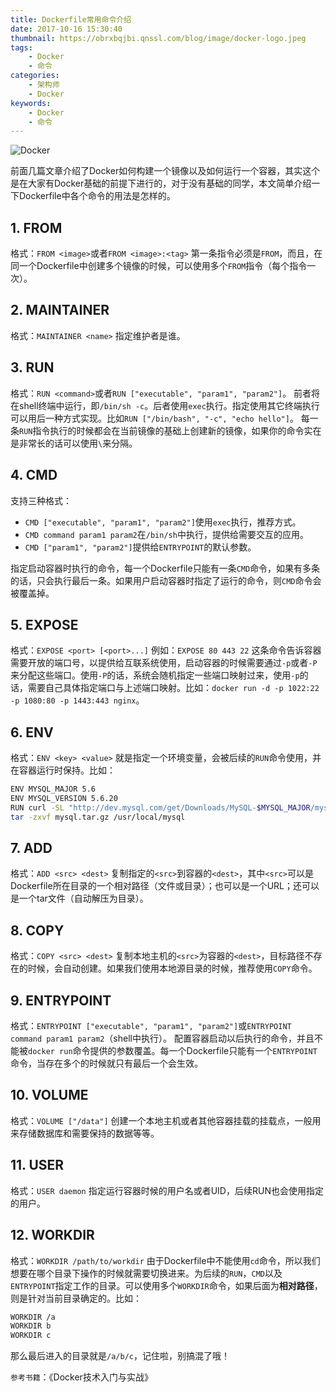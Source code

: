 ```yaml
---
title: Dockerfile常用命令介绍
date: 2017-10-16 15:30:40
thumbnail: https://obrxbqjbi.qnssl.com/blog/image/docker-logo.jpeg
tags:
	- Docker
	- 命令
categories:
	- 架构师
	- Docker
keywords:
	- Docker
	- 命令
---
```

![Docker](https://obrxbqjbi.qnssl.com/blog/image/docker-logo.jpeg)

前面几篇文章介绍了Docker如何构建一个镜像以及如何运行一个容器，其实这个是在大家有Docker基础的前提下进行的，对于没有基础的同学，本文简单介绍一下Dockerfile中各个命令的用法是怎样的。

## 1. FROM
格式：`FROM <image>`或者`FROM <image>:<tag>`
第一条指令必须是`FROM`，而且，在同一个Dockerfile中创建多个镜像的时候，可以使用多个`FROM`指令（每个指令一次）。

## 2. MAINTAINER
格式：`MAINTAINER <name>`
指定维护者是谁。

## 3. RUN
格式：`RUN <command>`或者`RUN ["executable", "param1", "param2"]`。
前者将在shell终端中运行，即`/bin/sh -c`。后者使用`exec`执行。指定使用其它终端执行可以用后一种方式实现。比如`RUN ["/bin/bash", "-c", "echo hello"]`。
每一条`RUN`指令执行的时候都会在当前镜像的基础上创建新的镜像，如果你的命令实在是非常长的话可以使用`\`来分隔。

## 4. CMD
支持三种格式：

+ `CMD ["executable", "param1", "param2"]`使用`exec`执行，推荐方式。
+ `CMD command param1 param2`在`/bin/sh`中执行，提供给需要交互的应用。
+ `CMD ["param1", "param2"]`提供给`ENTRYPOINT`的默认参数。

指定启动容器时执行的命令，每一个Dockerfile只能有一条`CMD`命令，如果有多条的话，只会执行最后一条。如果用户启动容器时指定了运行的命令，则`CMD`命令会被覆盖掉。

## 5. EXPOSE
格式：`EXPOSE <port> [<port>...]`
例如：`EXPOSE 80 443 22`
这条命令告诉容器需要开放的端口号，以提供给互联系统使用，启动容器的时候需要通过`-p`或者`-P`来分配这些端口。使用`-P`的话，系统会随机指定一些端口映射过来，使用`-p`的话，需要自己具体指定端口与上述端口映射。比如：`docker run -d -p 1022:22 -p 1080:80 -p 1443:443 nginx`。

## 6. ENV
格式：`ENV <key> <value>`
就是指定一个环境变量，会被后续的`RUN`命令使用，并在容器运行时保持。比如：

``` sh
ENV MYSQL_MAJOR 5.6
ENV MYSQL_VERSION 5.6.20
RUN curl -SL "http://dev.mysql.com/get/Downloads/MySQL-$MYSQL_MAJOR/mysql-$MYSQL_VERSION-linux-glibc2.5-x86_64.tar.gz" -o mysql.tar.gz
tar -zxvf mysql.tar.gz /usr/local/mysql
```

## 7. ADD
格式：`ADD <src> <dest>`
复制指定的`<src>`到容器的`<dest>`，其中`<src>`可以是Dockerfile所在目录的一个相对路径（文件或目录）；也可以是一个URL；还可以是一个tar文件（自动解压为目录）。

## 8. COPY
格式：`COPY <src> <dest>`
复制本地主机的`<src>`为容器的`<dest>`，目标路径不存在的时候，会自动创建。如果我们使用本地源目录的时候，推荐使用`COPY`命令。

## 9. ENTRYPOINT
格式：`ENTRYPOINT ["executable", "param1", "param2"]`或`ENTRYPOINT command param1 param2`（shell中执行）。
配置容器启动以后执行的命令，并且不能被`docker run`命令提供的参数覆盖。每一个Dockerfile只能有一个`ENTRYPOINT`命令，当存在多个的时候就只有最后一个会生效。

## 10. VOLUME
格式：`VOLUME ["/data"]`
创建一个本地主机或者其他容器挂载的挂载点，一般用来存储数据库和需要保持的数据等等。

## 11. USER
格式：`USER daemon`
指定运行容器时候的用户名或者UID，后续RUN也会使用指定的用户。

## 12. WORKDIR
格式：`WORKDIR /path/to/workdir`
由于Dockerfile中不能使用`cd`命令，所以我们想要在哪个目录下操作的时候就需要切换进来。为后续的`RUN`，`CMD`以及`ENTRYPOINT`指定工作的目录。可以使用多个`WORKDIR`命令，如果后面为**相对路径**，则是针对当前目录确定的。比如：

``` sh
WORKDIR /a
WORKDIR b
WORKDIR c
```
那么最后进入的目录就是`/a/b/c`，记住啦，别搞混了哦！

`参考书籍`：《Docker技术入门与实战》